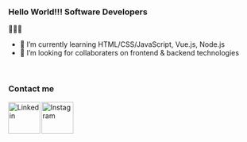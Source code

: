 ### Hello World!!! Software Developers
👋👋👋


- 🌱 I’m currently learning HTML/CSS/JavaScript, Vue.js, Node.js
- 👯 I’m looking for collaboraters on frontend & backend technologies

<div>
  <br/>
  <h3 align="left">Contact me</h3>
  <a href="https://www.linkedin.com/in/sametkamgul/" target="_blank">
    <img align="left" alt="Linkedin" width="64px" src="https://image.flaticon.com/icons/png/512/174/174857.png" />
  </a>
  <a href="https://www.instagram.com/sametkamgul/" target="_blank">
    <img align="left" alt="Instagram" width="64px" src="https://image.flaticon.com/icons/png/512/2111/2111463.png" />
  </a>
</div>
